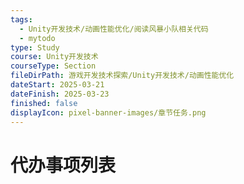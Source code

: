 ```yaml
---
tags:
  - Unity开发技术/动画性能优化/阅读风暴小队相关代码
  - mytodo
type: Study
course: Unity开发技术
courseType: Section
fileDirPath: 游戏开发技术探索/Unity开发技术/动画性能优化
dateStart: 2025-03-21
dateFinish: 2025-03-23
finished: false
displayIcon: pixel-banner-images/章节任务.png
---
```

# 代办事项列表






